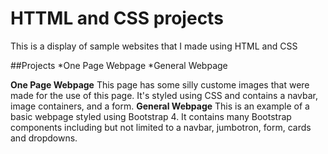 # HTTML and CSS projects
This is a display of sample websites that I made using HTML and CSS

##Projects
*One Page Webpage
*General Webpage

**One Page Webpage**
This page has some silly custome images that were made for the use of this page. It's styled using CSS and contains a navbar, image containers, and a form.
**General Webpage**
This is an example of a basic webpage styled using Bootstrap 4. It contains many Bootstrap components including but not limited to a navbar, jumbotron, form, cards and dropdowns. 